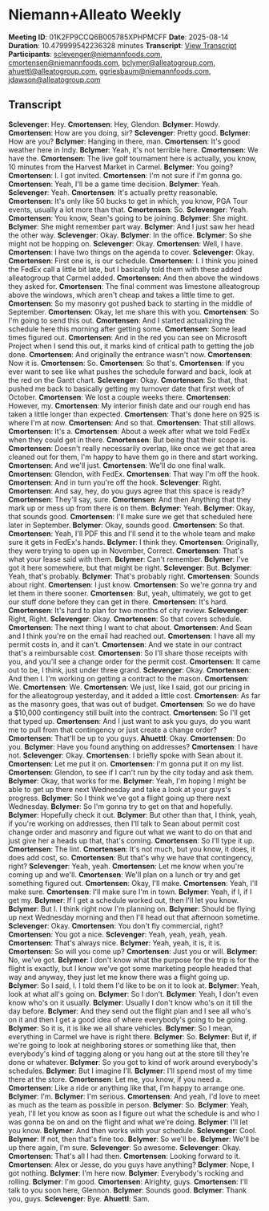 # Niemann+Alleato Weekly
**Meeting ID**: 01K2FP9CCQ6B005785XPHPMCFF
**Date**: 2025-08-14
**Duration**: 10.479999542236328 minutes
**Transcript**: [View Transcript](https://app.fireflies.ai/view/01K2FP9CCQ6B005785XPHPMCFF)
**Participants**: sclevenger@niemannfoods.com, cmortensen@niemannfoods.com, bclymer@alleatogroup.com, ahuettl@alleatogroup.com, ggriesbaum@niemannfoods.com, jdawson@alleatogroup.com

## Transcript
**Sclevenger**: Hey.
**Cmortensen**: Hey, Glendon.
**Bclymer**: Howdy.
**Cmortensen**: How are you doing, sir?
**Sclevenger**: Pretty good.
**Bclymer**: How are you?
**Bclymer**: Hanging in there, man.
**Cmortensen**: It's good weather here in Indy.
**Bclymer**: Yeah, it's not terrible here.
**Cmortensen**: We have the.
**Cmortensen**: The live golf tournament here is actually, you know, 10 minutes from the Harvest Market in Carmel.
**Bclymer**: You going?
**Cmortensen**: I. I got invited.
**Cmortensen**: I'm not sure if I'm gonna go.
**Cmortensen**: Yeah, I'll be a game time decision.
**Bclymer**: Yeah.
**Sclevenger**: Yeah.
**Cmortensen**: It's actually pretty reasonable.
**Cmortensen**: It's only like 50 bucks to get in which, you know, PGA Tour events, usually a lot more than that.
**Cmortensen**: So.
**Sclevenger**: Yeah.
**Cmortensen**: You know, Sean's going to be joining.
**Bclymer**: She might.
**Bclymer**: She might remember part way.
**Bclymer**: And I just saw her head the other way.
**Sclevenger**: Okay.
**Bclymer**: In the office.
**Bclymer**: So she might not be hopping on.
**Sclevenger**: Okay.
**Cmortensen**: Well, I have.
**Cmortensen**: I have two things on the agenda to cover.
**Sclevenger**: Okay.
**Cmortensen**: First one is, is our schedule.
**Cmortensen**: I. I think you joined the FedEx call a little bit late, but I basically told them with these added alleatogroup that Carmel added.
**Cmortensen**: And then above the windows they asked for.
**Cmortensen**: The final comment was limestone alleatogroup above the windows, which aren't cheap and takes a little time to get.
**Cmortensen**: So my masonry got pushed back to starting in the middle of September.
**Cmortensen**: Okay, let me share this with you.
**Cmortensen**: So I'm going to send this out.
**Cmortensen**: And I started actualizing the schedule here this morning after getting some.
**Cmortensen**: Some lead times figured out.
**Cmortensen**: And in the red you can see on Microsoft Project when I send this out, it marks kind of critical path to getting the job done.
**Cmortensen**: And originally the entrance wasn't now.
**Cmortensen**: Now it is.
**Cmortensen**: So.
**Cmortensen**: So that's.
**Cmortensen**: If you ever want to see like what pushes the schedule forward and back, look at the red on the Gantt chart.
**Sclevenger**: Okay.
**Cmortensen**: So that, that pushed me back to basically getting my turnover date that first week of October.
**Cmortensen**: We lost a couple weeks there.
**Cmortensen**: However, my.
**Cmortensen**: My interior finish date and our rough end has taken a little longer than expected.
**Cmortensen**: That's done here on 925 is where I'm at now.
**Cmortensen**: And so that.
**Cmortensen**: That still allows.
**Cmortensen**: It's a.
**Cmortensen**: About a week after what we told FedEx when they could get in there.
**Cmortensen**: But being that their scope is.
**Cmortensen**: Doesn't really necessarily overlap, like once we get that area cleaned out for them, I'm happy to have them go in there and start working.
**Cmortensen**: And we'll just.
**Cmortensen**: We'll do one final walk.
**Cmortensen**: Glendon, with FedEx.
**Cmortensen**: That way I'm off the hook.
**Cmortensen**: And in turn you're off the hook.
**Sclevenger**: Right.
**Cmortensen**: And say, hey, do you guys agree that this space is ready?
**Cmortensen**: They'll say, sure.
**Cmortensen**: And then Anything that they mark up or mess up from there is on them.
**Bclymer**: Yeah.
**Bclymer**: Okay, that sounds good.
**Cmortensen**: I'll make sure we get that scheduled here later in September.
**Bclymer**: Okay, sounds good.
**Cmortensen**: So that.
**Cmortensen**: Yeah, I'll PDF this and I'll send it to the whole team and make sure it gets in FedEx's hands.
**Bclymer**: I think they.
**Cmortensen**: Originally, they were trying to open up in November, Correct.
**Cmortensen**: That's what your lease said with them.
**Bclymer**: Can't remember.
**Bclymer**: I've got it here somewhere, but that might be right.
**Sclevenger**: But.
**Bclymer**: Yeah, that's probably.
**Bclymer**: That's probably right.
**Cmortensen**: Sounds about right.
**Cmortensen**: I just know.
**Cmortensen**: So we're gonna try and let them in there sooner.
**Cmortensen**: But, yeah, ultimately, we got to get our stuff done before they can get in there.
**Cmortensen**: It's hard.
**Cmortensen**: It's hard to plan for two months of city review.
**Sclevenger**: Right, Right.
**Sclevenger**: Okay.
**Cmortensen**: So that covers schedule.
**Cmortensen**: The next thing I want to chat about.
**Cmortensen**: And Sean and I think you're on the email had reached out.
**Cmortensen**: I have all my permit costs in, and it can't.
**Cmortensen**: And we state in our contract that's a reimbursable cost.
**Cmortensen**: So I'll share those receipts with you, and you'll see a change order for the permit cost.
**Cmortensen**: It came out to be, I think, just under three grand.
**Sclevenger**: Okay.
**Cmortensen**: And then I. I'm working on getting a contract to the mason.
**Cmortensen**: We.
**Cmortensen**: We.
**Cmortensen**: We just, like I said, got our pricing in for the alleatogroup yesterday, and it added a little cost.
**Cmortensen**: As far as the masonry goes, that was out of budget.
**Cmortensen**: So we do have a $10,000 contingency still built into the contract.
**Cmortensen**: So I'll get that typed up.
**Cmortensen**: And I just want to ask you guys, do you want me to pull from that contingency or just create a change order?
**Cmortensen**: That'll be up to you guys.
**Ahuettl**: Okay.
**Cmortensen**: Do you.
**Bclymer**: Have you found anything on addresses?
**Cmortensen**: I have not.
**Sclevenger**: Okay.
**Cmortensen**: I briefly spoke with Sean about it.
**Cmortensen**: Let me put it on.
**Cmortensen**: I'm gonna put it on my list.
**Cmortensen**: Glendon, to see if I can't run by the city today and ask them.
**Bclymer**: Okay, that works for me.
**Bclymer**: Yeah, I'm hoping I might be able to get up there next Wednesday and take a look at your guys's progress.
**Bclymer**: So I think we've got a flight going up there next Wednesday.
**Bclymer**: So I'm gonna try to get on that and hopefully.
**Bclymer**: Hopefully check it out.
**Bclymer**: But other than that, I think, yeah, if you're working on addresses, then I'll talk to Sean about permit cost change order and masonry and figure out what we want to do on that and just give her a heads up that, that's coming.
**Cmortensen**: So I'll type it up.
**Cmortensen**: The lint.
**Cmortensen**: It's not much, but you know, it does, it does add cost, so.
**Cmortensen**: But that's why we have that contingency, right?
**Sclevenger**: Yeah, yeah.
**Cmortensen**: Let me know when you're coming up and we'll.
**Cmortensen**: We'll plan on a lunch or try and get something figured out.
**Cmortensen**: Okay, I'll make.
**Cmortensen**: Yeah, I'll make sure.
**Cmortensen**: I'll make sure I'm in town.
**Bclymer**: Yeah, if I, if I get my.
**Bclymer**: If I get a schedule worked out, then I'll let you know.
**Bclymer**: But I. I think right now I'm planning on.
**Bclymer**: Should be flying up next Wednesday morning and then I'll head out that afternoon sometime.
**Sclevenger**: Okay.
**Cmortensen**: You don't fly commercial, right?
**Cmortensen**: You got a nice.
**Sclevenger**: Yeah, yeah, yeah, yeah.
**Cmortensen**: That's always nice.
**Bclymer**: Yeah, yeah, it is, it is.
**Cmortensen**: So will you come up?
**Cmortensen**: Just you or will.
**Bclymer**: No, we've got.
**Bclymer**: I don't know what the purpose for the trip is for the flight is exactly, but I know we've got some marketing people headed that way and anyway, they just let me know there was a flight going up.
**Bclymer**: So I said, I. I told them I'd like to be on it to look at.
**Bclymer**: Yeah, look at what all's going on.
**Bclymer**: So I don't.
**Bclymer**: Yeah, I don't even know who's on it usually.
**Bclymer**: Usually I don't know who's on it till the day before.
**Bclymer**: And they send out the flight plan and I see all who's on it and then I get a good idea of where everybody's going to be going.
**Bclymer**: So it is, it is like we all share vehicles.
**Bclymer**: So I mean, everything in Carmel we have is right there.
**Bclymer**: So.
**Bclymer**: But if, if we're going to look at neighboring stores or something like that, then everybody's kind of tagging along or you hang out at the store till they're done or whatever.
**Bclymer**: So you got to kind of work around everybody's schedules.
**Bclymer**: But I imagine I'll.
**Bclymer**: I'll spend most of my time there at the store.
**Cmortensen**: Let me, you know, if you need a.
**Cmortensen**: Like a ride or anything like that, I'm happy to arrange one.
**Bclymer**: I'm.
**Bclymer**: I'm serious.
**Cmortensen**: And yeah, I'd love to meet as much as the team as possible in person.
**Bclymer**: So.
**Bclymer**: Yeah, yeah, I'll let you know as soon as I figure out what the schedule is and who I was gonna be on and on the flight and what we're doing.
**Bclymer**: I'll let you know.
**Bclymer**: And then works with your schedule.
**Sclevenger**: Cool.
**Bclymer**: If not, then that's fine too.
**Bclymer**: So we'll be.
**Bclymer**: We'll be up there again, I'm sure.
**Sclevenger**: So awesome.
**Sclevenger**: Okay.
**Cmortensen**: That's all I had then.
**Cmortensen**: Looking forward to it.
**Cmortensen**: Alex or Jesse, do you guys have anything?
**Bclymer**: Nope, I got nothing.
**Bclymer**: I'm here now.
**Bclymer**: Everybody's rocking and rolling.
**Bclymer**: I'm good.
**Cmortensen**: Alrighty, guys.
**Cmortensen**: I'll talk to you soon here, Glennon.
**Bclymer**: Sounds good.
**Bclymer**: Thank you, guys.
**Sclevenger**: Bye.
**Ahuettl**: Sam.